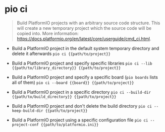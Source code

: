 # pio ci
> Build PlatformIO projects with an arbitrary source code structure.
> This will create a new temporary project which the source code will be copied into.
> More information: <https://docs.platformio.org/en/latest/core/userguide/cmd_ci.html>.

- Build a PlatformIO project in the default system temporary directory and delete it afterwards
`pio ci {{path/to/project}}`

- Build a PlatformIO project and specify specific libraries
`pio ci --lib {{path/to/library_directory}} {{path/to/project}}`

- Build a PlatformIO project and specify a specific board (`pio boards` lists all of them)
`pio ci --board {{board}} {{path/to/project}}`

- Build a PlatformIO project in a specific directory
`pio ci --build-dir {{path/to/build_directory}} {{path/to/project}}`

- Build a PlatformIO project and don't delete the build directory
`pio ci --keep-build-dir {{path/to/project}}`

- Build a PlatformIO project using a specific configuration file
`pio ci --project-conf {{path/to/platformio.ini}}`
